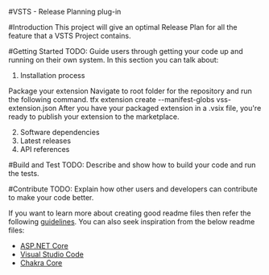 #VSTS - Release Planning plug-in

#Introduction
This project will give an optimal Release Plan for all the feature that a VSTS Project contains.

#Getting Started
TODO: Guide users through getting your code up and running on their own system. In this section you can talk about:
1.	Installation process

Package your extension
Navigate to root folder for the repository and run the following command.
  tfx extension create --manifest-globs vss-extension.json
After you have your packaged extension in a .vsix file, you're ready to publish your extension to the marketplace.


2.	Software dependencies
3.	Latest releases
4.	API references

#Build and Test
TODO: Describe and show how to build your code and run the tests.

#Contribute
TODO: Explain how other users and developers can contribute to make your code better.

If you want to learn more about creating good readme files then refer the following [guidelines](https://www.visualstudio.com/en-us/docs/git/create-a-readme). You can also seek inspiration from the below readme files:
- [ASP.NET Core](https://github.com/aspnet/Home)
- [Visual Studio Code](https://github.com/Microsoft/vscode)
- [Chakra Core](https://github.com/Microsoft/ChakraCore)
